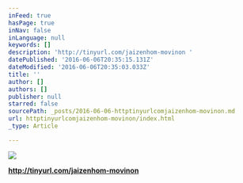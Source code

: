```yaml
---
inFeed: true
hasPage: true
inNav: false
inLanguage: null
keywords: []
description: 'http://tinyurl.com/jaizenhom-movinon '
datePublished: '2016-06-06T20:35:15.131Z'
dateModified: '2016-06-06T20:35:03.033Z'
title: ''
author: []
authors: []
publisher: null
starred: false
sourcePath: _posts/2016-06-06-httptinyurlcomjaizenhom-movinon.md
url: httptinyurlcomjaizenhom-movinon/index.html
_type: Article

---
```

![](https://the-grid-user-content.s3-us-west-2.amazonaws.com/805f4182-0af3-4b84-84ac-3c0ff648a2fa.jpg)

**http://tinyurl.com/jaizenhom-movinon**